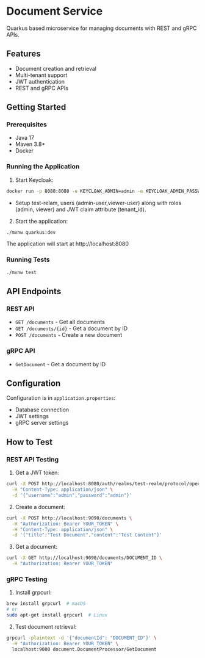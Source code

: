 # Document Service

Quarkus based microservice for managing documents with REST and gRPC APIs.

## Features

- Document creation and retrieval
- Multi-tenant support
- JWT authentication
- REST and gRPC APIs

## Getting Started

### Prerequisites

- Java 17
- Maven 3.8+
- Docker

### Running the Application

1. Start Keycloak:
```bash
docker run -p 8080:8080 -e KEYCLOAK_ADMIN=admin -e KEYCLOAK_ADMIN_PASSWORD=admin quay.io/keycloak/keycloak:latest start-dev
```

- Setup test-relam, users (admin-user,viewer-user) along with roles (admin, viewer) and JWT claim attribute (tenant_id). 

2. Start the application:
```bash
./mvnw quarkus:dev
```

The application will start at http://localhost:8080

### Running Tests

```bash
./mvnw test
```

## API Endpoints

### REST API

- `GET /documents` - Get all documents
- `GET /documents/{id}` - Get a document by ID
- `POST /documents` - Create a new document

### gRPC API

- `GetDocument` - Get a document by ID

## Configuration

Configuration is in `application.properties`:

- Database connection
- JWT settings
- gRPC server settings

## How to Test

### REST API Testing

1. Get a JWT token:
```bash
curl -X POST http://localhost:8080/auth/realms/test-realm/protocol/openid-connect/token \
  -H "Content-Type: application/json" \
  -d '{"username":"admin","password":"admin"}'
```

2. Create a document:
```bash
curl -X POST http://localhost:9090/documents \
  -H "Authorization: Bearer YOUR_TOKEN" \
  -H "Content-Type: application/json" \
  -d '{"title":"Test Document","content":"Test Content"}'
```

3. Get a document:
```bash
curl -X GET http://localhost:9090/documents/DOCUMENT_ID \
  -H "Authorization: Bearer YOUR_TOKEN"
```

### gRPC Testing

1. Install grpcurl:
```bash
brew install grpcurl  # macOS
# or
sudo apt-get install grpcurl  # Linux
```

2. Test document retrieval:
```bash
grpcurl -plaintext -d '{"documentId": "DOCUMENT_ID"}' \
  -H "Authorization: Bearer YOUR_TOKEN" \
  localhost:9000 document.DocumentProcessor/GetDocument
```

